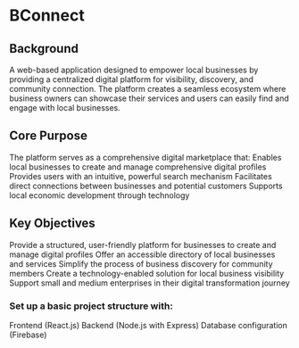 # BConnect
## Background
A web-based application designed to empower local businesses by providing a centralized digital platform for visibility, discovery, and community connection. The
platform creates a seamless ecosystem where business owners can showcase their
services and users can easily find and engage with local businesses.

## Core Purpose
The platform serves as a comprehensive digital marketplace that:
Enables local businesses to create and manage comprehensive digital profiles
Provides users with an intuitive, powerful search mechanism
Facilitates direct connections between businesses and potential customers
Supports local economic development through technology

## Key Objectives
Provide a structured, user-friendly platform for businesses to create and manage digital profiles
Offer an accessible directory of local businesses and services
Simplify the process of business discovery for community members
Create a technology-enabled solution for local business visibility
Support small and medium enterprises in their digital transformation journey

### Set up a basic project structure with:
 Frontend (React.js)
 Backend (Node.js with Express)
 Database configuration (Firebase)

